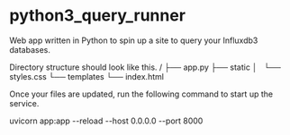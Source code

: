 # python3_query_runner
Web app written in Python to spin up a site to query your Influxdb3 databases.

Directory structure should look like this. 
<your directory>/
├── app.py
├── static
│   └── styles.css
└── templates
    └── index.html

Once your files are updated, run the following command to start up the service. 

uvicorn app:app --reload --host 0.0.0.0 --port 8000
